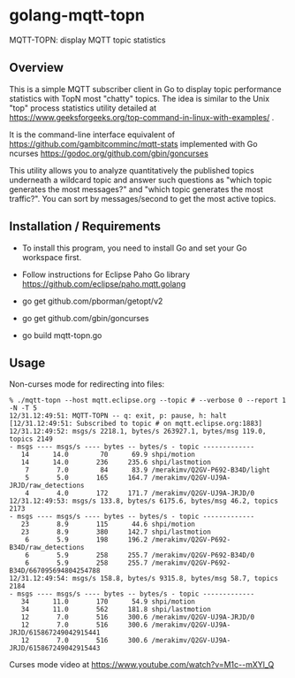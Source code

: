 # golang-mqtt-topn
MQTT-TOPN: display MQTT topic statistics

## Overview

This is a simple MQTT subscriber client in Go to display topic performance statistics
with TopN most "chatty" topics. The idea is similar to the Unix "top" process statistics utility
detailed at https://www.geeksforgeeks.org/top-command-in-linux-with-examples/ .

It is the command-line interface equivalent of https://github.com/gambitcomminc/mqtt-stats
implemented with Go ncurses https://godoc.org/github.com/gbin/goncurses

This utility allows you to analyze quantitatively the published topics underneath a wildcard topic and answer such questions as "which topic generates the most messages?" and "which topic generates the most traffic?". You can sort by messages/second to get the most active topics.

## Installation / Requirements

* To install this program, you need to install Go and set your Go workspace first.

* Follow instructions for Eclipse Paho Go library https://github.com/eclipse/paho.mqtt.golang

* go get github.com/pborman/getopt/v2

* go get github.com/gbin/goncurses

* go build mqtt-topn.go

## Usage

Non-curses mode for redirecting into files:

    % ./mqtt-topn --host mqtt.eclipse.org --topic # --verbose 0 --report 1 -N -T 5
    12/31.12:49:51: MQTT-TOPN -- q: exit, p: pause, h: halt
    [12/31.12:49:51: Subscribed to topic # on mqtt.eclipse.org:1883]
    12/31.12:49:52: msgs/s 2218.1, bytes/s 263927.1, bytes/msg 119.0, topics 2149
    - msgs ---- msgs/s ---- bytes -- bytes/s - topic -------------
       14      14.0        70      69.9 shpi/motion
       14      14.0       236     235.6 shpi/lastmotion
        7       7.0        84      83.9 /merakimv/Q2GV-P692-B34D/light
        5       5.0       165     164.7 /merakimv/Q2GV-UJ9A-JRJD/raw_detections
        4       4.0       172     171.7 /merakimv/Q2GV-UJ9A-JRJD/0
    12/31.12:49:53: msgs/s 133.8, bytes/s 6175.6, bytes/msg 46.2, topics 2173
    - msgs ---- msgs/s ---- bytes -- bytes/s - topic -------------
       23       8.9       115      44.6 shpi/motion
       23       8.9       380     142.7 shpi/lastmotion
        6       5.9       198     196.2 /merakimv/Q2GV-P692-B34D/raw_detections
        6       5.9       258     255.7 /merakimv/Q2GV-P692-B34D/0
        6       5.9       258     255.7 /merakimv/Q2GV-P692-B34D/667095694804254788
    12/31.12:49:54: msgs/s 158.8, bytes/s 9315.8, bytes/msg 58.7, topics 2184
    - msgs ---- msgs/s ---- bytes -- bytes/s - topic -------------
       34      11.0       170      54.9 shpi/motion
       34      11.0       562     181.8 shpi/lastmotion
       12       7.0       516     300.6 /merakimv/Q2GV-UJ9A-JRJD/0
       12       7.0       516     300.6 /merakimv/Q2GV-UJ9A-JRJD/615867249042915441
       12       7.0       516     300.6 /merakimv/Q2GV-UJ9A-JRJD/615867249042915443

Curses mode video at https://www.youtube.com/watch?v=M1c--mXYl_Q
